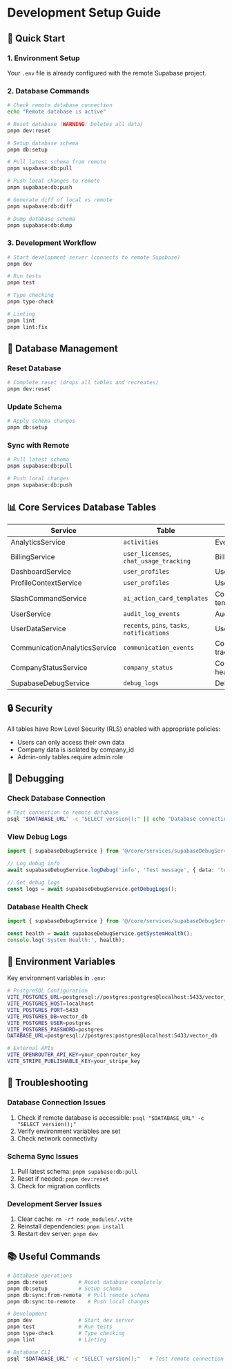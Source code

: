 # Development Setup Guide

## 🚀 Quick Start

### 1. Environment Setup
Your `.env` file is already configured with the remote Supabase project.

### 2. Database Commands

```bash
# Check remote database connection
echo "Remote database is active"

# Reset database (WARNING: Deletes all data)
pnpm dev:reset

# Setup database schema
pnpm db:setup

# Pull latest schema from remote
pnpm supabase:db:pull

# Push local changes to remote
pnpm supabase:db:push

# Generate diff of local vs remote
pnpm supabase:db:diff

# Dump database schema
pnpm supabase:db:dump
```

### 3. Development Workflow

```bash
# Start development server (connects to remote Supabase)
pnpm dev

# Run tests
pnpm test

# Type checking
pnpm type-check

# Linting
pnpm lint
pnpm lint:fix
```

## 🔧 Database Management

### Reset Database
```bash
# Complete reset (drops all tables and recreates)
pnpm dev:reset
```

### Update Schema
```bash
# Apply schema changes
pnpm db:setup
```

### Sync with Remote
```bash
# Pull latest schema
pnpm supabase:db:pull

# Push local changes
pnpm supabase:db:push
```

## 📊 Core Services Database Tables

| Service | Table | Purpose |
|---------|-------|---------|
| AnalyticsService | `activities` | Event tracking |
| BillingService | `user_licenses`, `chat_usage_tracking` | Billing data |
| DashboardService | `user_profiles` | User data |
| ProfileContextService | `user_profiles` | User profiles |
| SlashCommandService | `ai_action_card_templates` | Command templates |
| UserService | `audit_log_events` | Audit logs |
| UserDataService | `recents`, `pins`, `tasks`, `notifications` | User data |
| CommunicationAnalyticsService | `communication_events` | Communication tracking |
| CompanyStatusService | `company_status` | Company health |
| SupabaseDebugService | `debug_logs` | Debug logging |

## 🔒 Security

All tables have Row Level Security (RLS) enabled with appropriate policies:
- Users can only access their own data
- Company data is isolated by company_id
- Admin-only tables require admin role

## 🐛 Debugging

### Check Database Connection
```bash
# Test connection to remote database
psql "$DATABASE_URL" -c "SELECT version();" || echo "Database connection failed"
```

### View Debug Logs
```typescript
import { supabaseDebugService } from '@/core/services/supabaseDebugService';

// Log debug info
await supabaseDebugService.logDebug('info', 'Test message', { data: 'test' });

// Get debug logs
const logs = await supabaseDebugService.getDebugLogs();
```

### Database Health Check
```typescript
import { supabaseDebugService } from '@/core/services/supabaseDebugService';

const health = await supabaseDebugService.getSystemHealth();
console.log('System Health:', health);
```

## 📝 Environment Variables

Key environment variables in `.env`:

```bash
# PostgreSQL Configuration
VITE_POSTGRES_URL=postgresql://postgres:postgres@localhost:5433/vector_db
VITE_POSTGRES_HOST=localhost
VITE_POSTGRES_PORT=5433
VITE_POSTGRES_DB=vector_db
VITE_POSTGRES_USER=postgres
VITE_POSTGRES_PASSWORD=postgres
DATABASE_URL=postgresql://postgres:postgres@localhost:5433/vector_db

# External APIs
VITE_OPENROUTER_API_KEY=your_openrouter_key
VITE_STRIPE_PUBLISHABLE_KEY=your_stripe_key
```

## 🚨 Troubleshooting

### Database Connection Issues
1. Check if remote database is accessible: `psql "$DATABASE_URL" -c "SELECT version();"`
2. Verify environment variables are set
3. Check network connectivity

### Schema Sync Issues
1. Pull latest schema: `pnpm supabase:db:pull`
2. Reset if needed: `pnpm dev:reset`
3. Check for migration conflicts

### Development Server Issues
1. Clear cache: `rm -rf node_modules/.vite`
2. Reinstall dependencies: `pnpm install`
3. Restart dev server: `pnpm dev`

## 📚 Useful Commands

```bash
# Database operations
pnpm db:reset          # Reset database completely
pnpm db:setup          # Setup schema
pnpm db:sync:from-remote  # Pull remote schema
pnpm db:sync:to-remote    # Push local changes

# Development
pnpm dev               # Start dev server
pnpm test              # Run tests
pnpm type-check        # Type checking
pnpm lint              # Linting

# Database CLI
psql "$DATABASE_URL" -c "SELECT version();"   # Test remote connection
``` 
